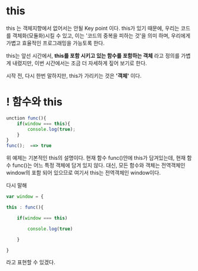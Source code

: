 # this

this 는 객체지향에서 없어서는 안될 Key point 이다. this가 있기 때문에, 우리는 코드를 객체화(모듈화)시킬 수 있고, 이는 '코드의 중복을 피하는 것'을 의미 하며, 우리에게 가볍고 효율적인 프로그래밍을 가능토록 한다.

this는 앞선 시간에서, **this를 포함 시키고 있는 함수를 포함하는 객체** 라고 정의를 가볍게 내렸지만, 이번 시간에서는 조금 더 자세하게 짚어 보기로 한다.

시작 전, 다시 한번 말하지만, this가 가리키는 것은 **'객체'** 이다.



# ! 함수와 this

```javascript
unction func(){
    if(window === this){
        console.log(true);
    }
}
func();  ==> true
```

위 예제는 기본적인 this의 설명이다. 현재 함수 func()안에 this가 담겨있는데, 현재 함수 func()는 어느 특정 객체에 담겨 있지 않다. 대신, 모든 함수와 객체는 전역객체인 window의 포함 되어 있으므로 여기서 this는 전역객체인 window이다.



다시 말해 

```javascript
var window = {

this : func(){

	if(window === this)

		console.log(true)

	}	 

}  
```

라고 표현할 수 있겠다.



